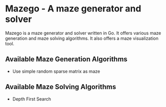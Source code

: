 # Mazego - A maze generator and solver
Mazego is a maze generator and solver written in Go. It offers various maze generation and maze solving algorithms. It also offers a maze visualization tool.

## Available Maze Generation Algorithms
- Use simple random sparse matrix as maze

## Available Maze Solving Algorithms
- Depth First Search